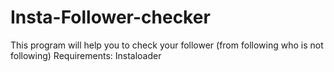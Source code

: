# Insta-Follower-checker
This program will help you to check your follower
(from following who is not following)
Requirements: Instaloader
